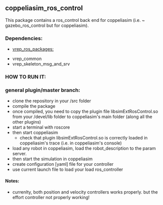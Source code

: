 ## coppeliasim_ros_control
This package contains a ros_control back end for coppeliasim (i.e. ~ gazebo_ros_control but for coppeliasim).
### Dependencies:
  * [vrep_ros_packages:](https://github.com/jhu-lcsr/vrep_ros_packages)
   - vrep_common
   - vrep_skeleton_msg_and_srv
  
### HOW TO RUN IT:
### general plugin/master branch:
   * clone the repository in your <workspace>/src folder
   * compile the package
   * once compiled, you need to copy the plugin file libsimExtRosControl.so from your <workspace>/devel/lib folder to coppeliasim's main folder (along all the other plugins)
   * start a terminal with roscore
   * then start coppeliasim 
      - check that plugin libsimExtRosControl.so is correctly loaded in coppeliasim's trace (i.e. in coppeliasim's console)
   * load any robot in coppeliasim, load the robot_description to the param server.
   * then start the simulation in coppeliasim
   * create configuration [yaml] file for your controller 
   * use current launch file to load your load ros_controller 

#### Notes:
   *  currenlty, both position and velocity controllers works properly. but the effort controller not properly working!
